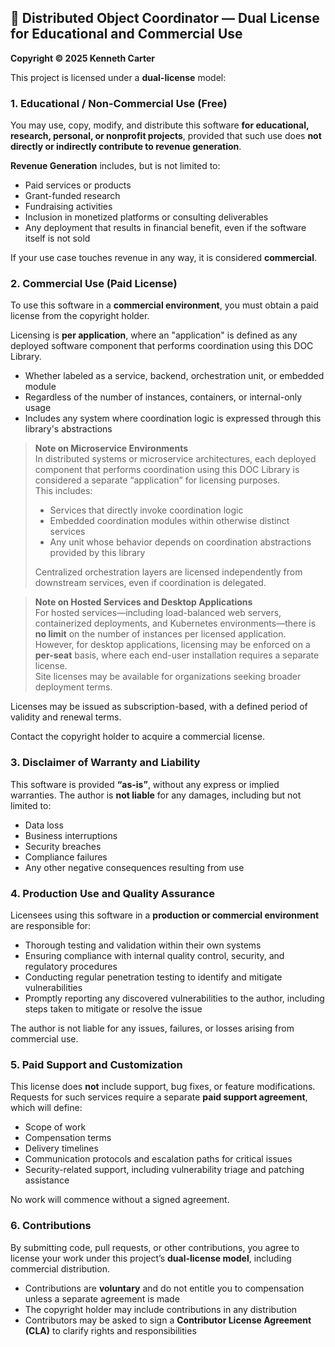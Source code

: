  <!-- SPDX-License-Identifier: LicenseRef-DOC-Edu OR LicenseRef-DOC-Commercial -->

## 📜 Distributed Object Coordinator — Dual License for Educational and Commercial Use

**Copyright © 2025 Kenneth Carter**

This project is licensed under a **dual-license** model:

### 1. **Educational / Non-Commercial Use (Free)**

You may use, copy, modify, and distribute this software **for educational, research, personal, or nonprofit projects**, provided that such use does **not directly or indirectly contribute to revenue generation**.

**Revenue Generation** includes, but is not limited to:

- Paid services or products  
- Grant-funded research  
- Fundraising activities  
- Inclusion in monetized platforms or consulting deliverables  
- Any deployment that results in financial benefit, even if the software itself is not sold  

If your use case touches revenue in any way, it is considered **commercial**.

### 2. **Commercial Use (Paid License)**

To use this software in a **commercial environment**, you must obtain a paid license from the copyright holder.

Licensing is **per application**, where an "application" is defined as any deployed software component that performs coordination using this DOC Library.

- Whether labeled as a service, backend, orchestration unit, or embedded module  
- Regardless of the number of instances, containers, or internal-only usage  
- Includes any system where coordination logic is expressed through this library's abstractions  

> **Note on Microservice Environments**  
> In distributed systems or microservice architectures, each deployed component that performs coordination using this DOC Library is considered a separate “application” for licensing purposes.  
> This includes:  
> - Services that directly invoke coordination logic  
> - Embedded coordination modules within otherwise distinct services  
> - Any unit whose behavior depends on coordination abstractions provided by this library  
>   
> Centralized orchestration layers are licensed independently from downstream services, even if coordination is delegated.

> **Note on Hosted Services and Desktop Applications**  
> For hosted services—including load-balanced web servers, containerized deployments, and Kubernetes environments—there is **no limit** on the number of instances per licensed application.  
> However, for desktop applications, licensing may be enforced on a **per-seat** basis, where each end-user installation requires a separate license.  
> Site licenses may be available for organizations seeking broader deployment terms.

Licenses may be issued as subscription-based, with a defined period of validity and renewal terms.

Contact the copyright holder to acquire a commercial license.

### 3. **Disclaimer of Warranty and Liability**

This software is provided **“as-is”**, without any express or implied warranties. The author is **not liable** for any damages, including but not limited to:

- Data loss  
- Business interruptions  
- Security breaches  
- Compliance failures  
- Any other negative consequences resulting from use  

### 4. **Production Use and Quality Assurance**

Licensees using this software in a **production or commercial environment** are responsible for:

- Thorough testing and validation within their own systems  
- Ensuring compliance with internal quality control, security, and regulatory procedures  
- Conducting regular penetration testing to identify and mitigate vulnerabilities  
- Promptly reporting any discovered vulnerabilities to the author, including steps taken to mitigate or resolve the issue  

The author is not liable for any issues, failures, or losses arising from commercial use.

### 5. **Paid Support and Customization**

This license does **not** include support, bug fixes, or feature modifications. Requests for such services require a separate **paid support agreement**, which will define:

- Scope of work  
- Compensation terms  
- Delivery timelines  
- Communication protocols and escalation paths for critical issues  
- Security-related support, including vulnerability triage and patching assistance  

No work will commence without a signed agreement.

### 6. **Contributions**

By submitting code, pull requests, or other contributions, you agree to license your work under this project’s **dual-license model**, including commercial distribution.

- Contributions are **voluntary** and do not entitle you to compensation unless a separate agreement is made  
- The copyright holder may include contributions in any distribution  
- Contributors may be asked to sign a **Contributor License Agreement (CLA)** to clarify rights and responsibilities  
